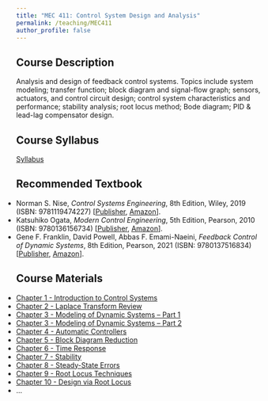 ```yaml
---
title: "MEC 411: Control System Design and Analysis"
permalink: /teaching/MEC411
author_profile: false
---
```


## Course Description
Analysis and design of feedback control systems. Topics include system modeling; transfer function; block diagram and signal-flow graph; sensors, actuators, and control circuit design; control system characteristics and performance; stability analysis; root locus method; Bode diagram; PID & lead-lag compensator design.

## Course Syllabus
[Syllabus](https://aminfakhari.github.io/_pages/teaching/MEC411/MEC411_Syllabus_Fall2023.pdf)

## Recommended Textbook
<ul style="margin-left: 0; padding-left: 0; list-style-type: disc;">
    <li>
        Norman S. Nise, <i>Control Systems Engineering</i>, 8th Edition, Wiley, 2019 (ISBN: 9781119474227)
        [<a href="https://www.wiley.com/en-us/Control+Systems+Engineering%2C+8th+Edition-p-9781119474227" target="_blank"><u>Publisher</u></a>,
        <a href="https://www.amazon.com/Control-Systems-Engineering-Norman-Nise/dp/1119721407" target="_blank"><u>Amazon</u></a>].
    </li>
	<li>
        Katsuhiko Ogata, <i>Modern Control Engineering</i>, 5th Edition, Pearson, 2010 (ISBN: 9780136156734)
        [<a href="https://www.pearson.com/en-us/subject-catalog/p/modern-control-engineering/P200000003521/9780137551064" target="_blank"><u>Publisher</u></a>,
        <a href="https://www.amazon.com/Modern-Control-Engineering-Katsuhiko-Ogata/dp/0136156738" target="_blank"><u>Amazon</u></a>].
    </li>
	<li>
        Gene F. Franklin, David Powell, Abbas F. Emami-Naeini, <i>Feedback Control of Dynamic Systems</i>, 8th Edition, Pearson, 2021 (ISBN: 9780137516834)
        [<a href="https://www.pearson.com/en-us/subject-catalog/p/feedback-control-of-dynamic-systems/P200000003343/9780137516834" target="_blank"><u>Publisher</u></a>,
        <a href="https://www.amazon.com/Feedback-Control-Dynamic-Systems-Engineering/dp/0134685717" target="_blank"><u>Amazon</u></a>].
    </li>
</ul>

## Course Materials
<ul style="margin-left: 0; padding-left: 0; list-style-type: disc;">
    <li><a href="https://aminfakhari.github.io/_pages/teaching/MEC411/Chapter_1_-_Introduction_to_Control_Systems.pdf">Chapter 1 - Introduction to Control Systems</a></li>
	<li><a href="https://aminfakhari.github.io/_pages/teaching/MEC411/Chapter_2_-_Laplace_Transform_Review.pdf">Chapter 2 - Laplace Transform Review</a></li>
	<li><a href="https://aminfakhari.github.io/_pages/teaching/MEC411/Chapter_3_-_Modeling_of_Dynamic_Systems_-_Part_1.pdf">Chapter 3 - Modeling of Dynamic Systems – Part 1</a></li>
	<li><a href="https://aminfakhari.github.io/_pages/teaching/MEC411/Chapter_3_-_Modeling_of_Dynamic_Systems_-_Part_2.pdf">Chapter 3 - Modeling of Dynamic Systems – Part 2</a></li>
	<li><a href="https://aminfakhari.github.io/_pages/teaching/MEC411/Chapter_4_-_Automatic_Controllers.pdf">Chapter 4 - Automatic Controllers</a></li>
	<li><a href="https://aminfakhari.github.io/_pages/teaching/MEC411/Chapter_5_-_Block_Diagram_Reduction.pdf">Chapter 5 - Block Diagram Reduction</a></li>
	<li><a href="https://aminfakhari.github.io/_pages/teaching/MEC411/Chapter_6_-_Time_Response.pdf">Chapter 6 - Time Response</a></li>
	<li><a href="https://aminfakhari.github.io/_pages/teaching/MEC411/Chapter_7_-_Stability.pdf">Chapter 7 - Stability</a></li>
	<li><a href="https://aminfakhari.github.io/_pages/teaching/MEC411/Chapter_8_-_SteadyState_Errors.pdf">Chapter 8 - Steady-State Errors</a></li>
	<li><a href="https://aminfakhari.github.io/_pages/teaching/MEC411/Chapter_9_-_Root_Locus_Techniques.pdf">Chapter 9 - Root Locus Techniques</a></li>
	<li><a href="https://aminfakhari.github.io/_pages/teaching/MEC411/Chapter_10_-_Design_via_Root_Locus.pdf">Chapter 10 - Design via Root Locus</a></li>
    <li>...</li>
</ul>